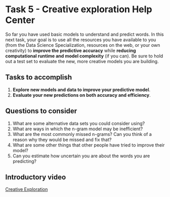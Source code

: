 # Task 5 - Creative exploration Help Center

So far you have used basic models to understand and predict words. In this next task, your goal is to use all the resources you have available to you (from the Data Science Specialization, resources on the web, or your own creativity) to **improve the predictive accuracy** while **reducing computational runtime and model complexity** (if you can). Be sure to hold out a test set to evaluate the new, more creative models you are building.

## Tasks to accomplish

1. **Explore new models and data to improve your predictive model**.
2. **Evaluate your new predictions on both accuracy and efficiency**. 

## Questions to consider

1. What are some alternative data sets you could consider using? 
2. What are ways in which the n-gram model may be inefficient?
3. What are the most commonly missed n-grams? Can you think of a reason why they would be missed and fix that? 
4. What are some other things that other people have tried to improve their model? 
5. Can you estimate how uncertain you are about the words you are predicting? 

## Introductory video

[Creative Exploration](https://class.coursera.org/dsscapstone-006/lecture/15)